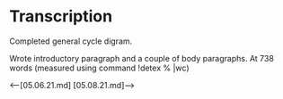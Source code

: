 # Transcription

Completed general cycle digram.  

Wrote introductory paragraph and a couple of body paragraphs. At 738 words (measured using command !detex % |wc)

<--[05.06.21.md]
[05.08.21.md]-->
